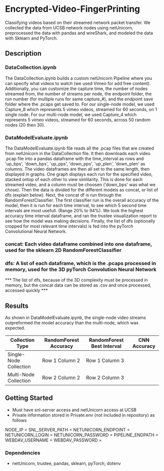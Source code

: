 # Encrypted-Video-FingerPrinting
Classifying videos based on their streamed network packet transfer. We collected the data from UCSB network nodes using netUnicorn, preprocessed the data with pandas and wireShark, and modeled the data with Sklearn and PyTorch.

## Description

### DataCollection.ipynb
The DataCollection.ipynb builds a custom netUnicorn Pipeline where you can specify what videos to watch (we used Vimeo for add free content). Additionally, you can customize the capture time, the number of nodes streamed from, the number of streams per node, the endpoint folder, the run number (for multiple runs for same capture_#), and the endpoint save folder where the .pcaps get saved to. For our single-node model, we used Capture_8 which represents 5 vimeo videos, streamed for 60 seconds, on 1 single node. For our multi-node model, we used Capture_4 which represents 5 vimeo videos, streamed for 60 seconds, across 50 random nodes (20 then 30).

### DataModelEvaluate.ipynb
The DataModelEvaluate.ipynb file reads all the .pcap files that are created from netUnicorn in the DataCollection file. It then downloads each video .pcap file into a pandas dataframe with the time_interval as rows and 'up_bps', 'down_bps', 'up_pps', 'down_pps', 'up_plen', 'down_plen' as columns. The video dataframes are then all set to the same length, then displayed in graphs. One graph displays each run for the specified video, stacked ontop of each other to view simlilarity. This is done for each streamed video, and a column must be choosen ('down_bps' was what we chose). Then the data is divided for the different models as concat, or list of dfs (explain below). Next, the concat df is run through the RandomForestClassifier. The first classifier run is the overall accuracy of the model, then it is run for each time interval, to see which 5 second time intervals are most usefull. (Range 20% to 94%). We took the highest accuracy time interval dataframe, and ran the trustee visualization report to see how the model was making decisions. Finally, the list of dfs (optionally cropped for most relevant time intervals) is fed into the pyTorch Convolutional Neural Network. 


### concat: Each video dataframe combined into one dataframe, used for the sklearn 2D RandomForestClassifier

### dfs: A list of each dataframe, which is the .pcaps processed in memory, used for the 3D pyTorch Convolution Neural Network

*** The list of dfs, because of the 3D complexity must be processed in memory, but the concat data can be stored as .csv and once processed, accessed quickly ***


## Results

As shown in DataModelEvaluate.ipynb, the single-node video streams outpreformed the model accuracy than the multi-node, which was expected. 


|     Collection Type    | RandomForest Accuracy | RandomForest Best Interval | CNN Accuracy |
| ---------------------- | ----------------------| -------------------------- | ------------ |
| Single-Node Collection | Row 1 Column 2        | Row 1 Column 3             |              |
| Multi-Node Collection  | Row 2 Column 2        | Row 2 Column 3             |              |





## Getting Started

- Must have snl-server access and netUnicorn access at UCSB
- Private information stored in Private.env (not included in repository) as follows

NODE_IP =
SNL_SERVER_PATH =
NETUNICORN_ENDPOINT =
NETUNICORN_LOGIN =
NETUNICORN_PASSWORD =
PIPELINE_ENDPATH =
WEBDAV_USERNAME =
WEBDAV_PASSWORD =


### Dependencies

- netUnicorn, trustee, pandas, sklearn, pyTorch, dotenv


